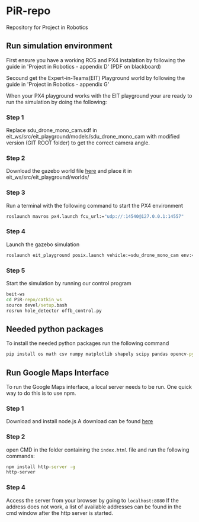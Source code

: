 # PiR-repo
Repository for Project in Robotics 

## Run simulation environment
First ensure you have a working ROS and PX4 instalation by following the guide in 'Project in Robotics - appendix D' (PDF on blackboard)

Secound get the Expert-in-Teams(EIT) Playground world by following the guide in 'Project in Robotics - appendix G'

When your PX4 playground works with the EIT playground your are ready to run the simulation by doing the following: 

### Step 1
Replace sdu_drone_mono_cam.sdf in eit_ws/src/eit_playground/models/sdu_drone_mono_cam with modified version (GIT ROOT folder) to get the correct camera angle.

### Step 2
Download the gazebo world file [here](https://drive.google.com/file/d/1b8MNieB_JLFnwehBVa12ll2kzuR6cK6_/view?usp=sharing) and place it in eit_ws/src/eit_playground/worlds/

### Step 3
Run a terminal with the following command to start the PX4 environment
```cmd
roslaunch mavros px4.launch fcu_url:="udp://:14540@127.0.0.1:14557"
```

### Step 4
Launch the gazebo simulation
```cmd
roslaunch eit_playground posix.launch vehicle:=sdu_drone_mono_cam env:=hca_airport_fence_complex
```

### Step 5
Start the simulation by running our control program
```cmd
beit-ws
cd PiR-repo/catkin_ws
source devel/setup.bash
rosrun hole_detector offb_control.py
```

## Needed python packages
To install the needed python packages run the following command
```cmd
pip install os math csv numpy matplotlib shapely scipy pandas opencv-python imutils
```


## Run Google Maps Interface
To run the Google Maps interface, a local server needs to be run. One quick way to do this is to use npm.

### Step 1
Download and install node.js
A download can be found [here](https://nodejs.org/en/download/)

### Step 2
open CMD in the folder containing the `index.html` file and run the following commands:
```cmd
npm install http-server -g
http-server
```

### Step 4
Access the server from your browser by going to `localhost:8080`
If the address does not work, a list of available addresses can be found in the cmd window after the http server is started.

